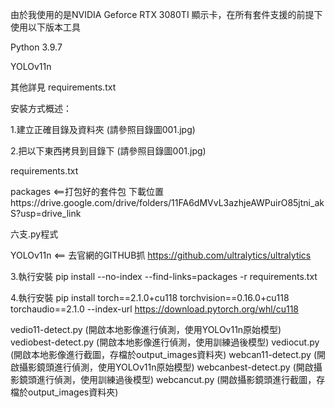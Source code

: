 由於我使用的是NVIDIA Geforce RTX 3080TI 顯示卡，在所有套件支援的前提下使用以下版本工具

Python 3.9.7

YOLOv11n

其他詳見 requirements.txt

安裝方式概述：

1.建立正確目錄及資料夾 (請參照目錄圖001.jpg)

2.把以下東西拷貝到目錄下 (請參照目錄圖001.jpg)

requirements.txt

packages <==打包好的套件包 下載位置https://drive.google.com/drive/folders/11FA6dMVvL3azhjeAWPuirO85jtni_akS?usp=drive_link

六支.py程式  

YOLOv11n <== 去官網的GITHUB抓  https://github.com/ultralytics/ultralytics

3.執行安裝 pip install --no-index --find-links=packages -r requirements.txt

4.執行安裝 pip install torch==2.1.0+cu118 torchvision==0.16.0+cu118 torchaudio==2.1.0 --index-url https://download.pytorch.org/whl/cu118

  vedio11-detect.py (開啟本地影像進行偵測，使用YOLOv11n原始模型)
  vediobest-detect.py (開啟本地影像進行偵測，使用訓練過後模型)
  vediocut.py (開啟本地影像進行截圖，存檔於output_images資料夾)
  webcan11-detect.py (開啟攝影鏡頭進行偵測，使用YOLOv11n原始模型)
  webcanbest-detect.py (開啟攝影鏡頭進行偵測，使用訓練過後模型)
  webcancut.py (開啟攝影鏡頭進行截圖，存檔於output_images資料夾)


